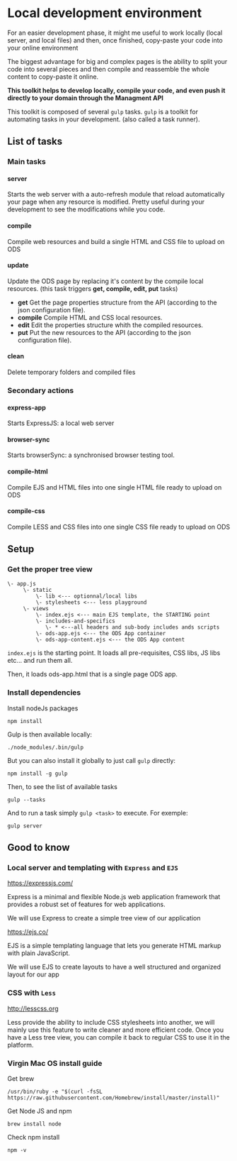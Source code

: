 # Local development environment

For an easier development phase, it might me useful to work locally (local server, and local files) and then, once finished, copy-paste your code into your online environment

The biggest advantage for big and complex pages is the ability to split your code into several pieces and then compile and reassemble the whole content to copy-paste it online.

**This toolkit helps to develop locally, compile your code, and even push it directly to your domain through the Managment API** 

This toolkit is composed of several `gulp` tasks. `gulp` is a toolkit for automating tasks in your development. (also called a task runner).

## List of tasks

### Main tasks

#### **server**

Starts the web server with a auto-refresh module that reload automatically your page when any resource is modified.
Pretty useful during your development to see the modifications while you code.

#### **compile**

Compile web resources and build a single HTML and CSS file to upload on ODS

#### **update**

Update the ODS page by replacing it's content by the compile local resources. 
(this task triggers **get, compile, edit, put** tasks)

* **get** Get the page properties structure from the API (according to the json configuration file).
* **compile** Compile HTML and CSS local resources.
* **edit** Edit the properties structure whith the compiled resources.
* **put** Put the new resources to the API (according to the json configuration file).


#### **clean**

Delete temporary folders and compiled files


### Secondary actions 

#### **express-app**

Starts ExpressJS: a local web server
 
#### **browser-sync**

Starts browserSync: a synchronised browser testing tool.

#### **compile-html**

Compile EJS and HTML files into one single HTML file ready to upload on ODS

#### **compile-css**

Compile LESS and CSS files into one single CSS file ready to upload on ODS




## Setup


### Get the proper tree view

```
\- app.js
     \- static
         \- lib <--- optionnal/local libs
         \- stylesheets <--- less playground
     \- views
         \- index.ejs <--- main EJS template, the STARTING point
         \- includes-and-specifics
            \- * <---all headers and sub-body includes ands scripts
         \- ods-app.ejs <--- the ODS App container
         \- ods-app-content.ejs <--- the ODS App content

```

`index.ejs` is the starting point.
It loads all pre-requisites, CSS libs, JS libs etc... and run them all.

Then, it loads ods-app.html that is a single page ODS app. 

### Install dependencies

Install nodeJs packages
```
npm install
```

Gulp is then available locally:
```
./node_modules/.bin/gulp
```

But you can also install it globally to just call `gulp` directly:
```
npm install -g gulp
```

Then, to see the list of available tasks
```
gulp --tasks 
```

And to run a task simply `gulp <task>` to execute. For exemple:
```
gulp server
```



## Good to know

### Local server and templating with `Express` and `EJS`

https://expressjs.com/

Express is a minimal and flexible Node.js web application framework that provides a robust set of features for web applications.

We will use Express to create a simple tree view of our application

https://ejs.co/

EJS is a simple templating language that lets you generate HTML markup with plain JavaScript.

We will use EJS to create layouts to have a well structured and organized layout for our app


### CSS with `Less`

http://lesscss.org

Less provide the ability to include CSS stylesheets into another, we will mainly use this feature to write cleaner and more efficient code.
Once you have a Less tree view, you can compile it back to regular CSS to use it in the platform.


### Virgin Mac OS install guide

Get brew 

```
/usr/bin/ruby -e "$(curl -fsSL https://raw.githubusercontent.com/Homebrew/install/master/install)"
```

Get Node JS and npm

```
brew install node
```

Check npm install

```
npm -v
```
